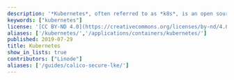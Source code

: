 ```yaml
---
description: '*Kubernetes*, often referred to as *k8s*, is an open source container orchestration system that helps deploy and manage containerized applications.'
keywords: ["kubernetes"]
license: '[CC BY-ND 4.0](https://creativecommons.org/licenses/by-nd/4.0)'
aliases: ['/kubernetes/','/applications/containers/kubernetes/']
published: 2019-07-29
title: Kubernetes
show_in_lists: true
contributors: ["Linode"]
aliases: ['/guides/calico-secure-lke/']
---
```



